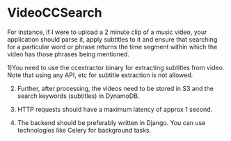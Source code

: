 # VideoCCSearch

 

 
 

For instance, if I were to upload a 2 minute clip of a music video, your application should parse it, apply subtitles to it and ensure that searching for a particular word or phrase returns the time segment within which the video has those phrases being mentioned.

1)You need to use the ccextractor binary for extracting subtitles from video. Note that using any API, etc for subtitle extraction is not allowed.

2) Further, after processing, the videos need to be stored in S3 and the search keywords (subtitles) in DynamoDB.

3) HTTP requests should have a maximum latency of approx 1 second.

4) The backend should be preferably written in Django. You can use technologies like Celery for background tasks.
 
 
 